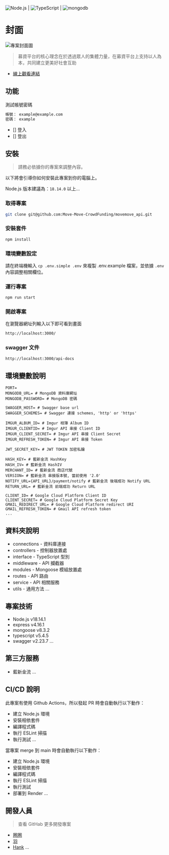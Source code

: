 ![Node.js](https://img.shields.io/badge/Node.js-43853D?style=for-the-badge&logo=node.js&logoColor=white) | ![TypeScript](https://img.shields.io/badge/TypeScript-007ACC?style=for-the-badge&logo=typescript&logoColor=white) | ![mongodb](https://img.shields.io/badge/MongoDB-4EA94B?style=for-the-badge&logo=mongodb&logoColor=white)

# 封面

![專案封面圖](https://fakeimg.pl/500/)

> 募資平台的核心理念在於透過眾人的集體力量，在募資平台上支持以人為本，共同建立更美好社會互助

- [線上觀看連結](https://google.com/)

## 功能

測試帳號密碼

```bash
帳號： example@example.com
密碼： example
```

- [] 登入
- [] 登出

## 安裝

> 請務必依據你的專案來調整內容。

以下將會引導你如何安裝此專案到你的電腦上。

Node.js 版本建議為：`18.14.0` 以上...

### 取得專案

```bash
git clone git@github.com:Move-Move-CrowdFunding/movemove_api.git
```

### 安裝套件

```bash
npm install
```

### 環境變數設定

請在終端機輸入 `cp .env.simple .env` 來複製 .env.example 檔案，並依據 `.env` 內容調整相關欄位。

### 運行專案

```bash
npm run start
```

### 開啟專案

在瀏覽器網址列輸入以下即可看到畫面

```bash
http://localhost:3000/
```

### swagger 文件

```bash
http://localhost:3000/api-docs
```

## 環境變數說明

```env
PORT=
MONGODB_URL= # MongoDB 資料庫網址
MONGODB_PASSWORD= # MongoDB 密碼

SWAGGER_HOST= # Swagger base url
SWAGGER_SCHEMES= # Swagger 連接 schemes, 'http' or 'https'

IMGUR_ALBUM_ID= # Imgur 相簿 Album ID
IMGUR_CLIENTID= # Imgur API 串接 Client ID
IMGUR_CLIENT_SECRET= # Imgur API 串接 Client Secret
IMGUR_REFRESH_TOKEN= # Imgur API 串接 Token

JWT_SECRET_KEY= # JWT TOKEN 加密私鑰

HASH_KEY= # 藍新金流 HashKey
HASH_IV= # 藍新金流 HashIV
MERCHANT_ID= # 藍新金流 商店代號
VERSION= # 藍新金流 串接版本號, 當前使用 '2.0'
NOTIFY_URL={API_URL}/payment/notify # 藍新金流 後端成功 Notify URL
RETURN_URL= # 藍新金流 前端成功 Return URL

CLIENT_ID= # Google Cloud Platform Client ID
CLIENT_SECRET= # Google Cloud Platform Secret Key
GMAIL_REDIRECT_URL= # Google Cloud Platform redirect URI
GMAIL_REFRESH_TOKEN= # Gmail API refresh token
...
```

## 資料夾說明

- connections - 資料庫連接
- controllers - 控制器放置處
- interface - TypeScript 型別
- middleware - API 攔截器
- modules - Mongoose 模組放置處
- routes - API 路由
- service - API 相關服務
- utils - 通用方法
  ...

## 專案技術

- Node.js v18.14.1
- express v4.16.1
- mongoose v8.3.2
- typescript v5.4.5
- swagger v2.23.7
  ...

## 第三方服務

- 藍新金流
  ...

## CI/CD 說明

此專案有使用 Github Actions，所以發起 PR 時會自動執行以下動作：

- 建立 Node.js 環境
- 安裝相依套件
- 編譯程式碼
- 執行 ESLint 掃描
- 執行測試
  ...

當專案 merge 到 main 時會自動執行以下動作：

- 建立 Node.js 環境
- 安裝相依套件
- 編譯程式碼
- 執行 ESLint 掃描
- 執行測試
- 部署到 Render
  ...

## 開發人員

> 查看 GitHab 更多開發專案

- [圈圈](https://github.com/panduola666)
- [羽](https://github.com/linglingsyu)
- [Hank](https://github.com/tw1720)
  ...
